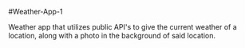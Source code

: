 #Weather-App-1

Weather app that utilizes public API's to give the current weather of a location, along with a photo in the background of said location.
